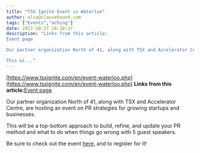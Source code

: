 ```yaml
---
title: "TSX Ignite Event in Waterloo"
author: alva@clausehound.com
tags: ["Events","aching"]
date: 2017-10-27 16:18:17
description: "Links from this article:
Event page

Our partner organization North of 41, along with TSX and Accelerator Centre, are hosting an event on PR strategies for growing startups and businesses.

This wi..."
---
```


[https://www.tsxignite.com/en/event-waterloo.php](https://www.tsxignite.com/en/event-waterloo.php)
**Links from this article:**[Event page](https://www.tsxignite.com/en/event-waterloo.php)

Our partner organization North of 41, along with TSX and Accelerator Centre, are hosting an event on PR strategies for growing startups and businesses.

This will be a top-bottom approach to build, refine, and update your PR method and what to do when things go wrong with 5 guest speakers.

Be sure to check out the event [here](https://www.tsxignite.com/en/event-waterloo.php), and to register for it!